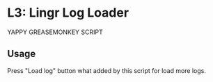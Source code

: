 L3: Lingr Log Loader
====================

YAPPY GREASEMONKEY SCRIPT

## Usage

Press "Load log" button what added by this script for load more logs.


